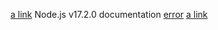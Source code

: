 [a link](https://nodejs.org/dist/latest-v17.x/docs/api/fs.html)
Node.js v17.2.0 documentation
[error](https://bitly.com/404-error-page)
[a link](https://nodejs.org/dist/latest-v17.x/docs/api/fs.html)

